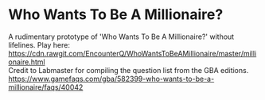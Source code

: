 # Who Wants To Be A Millionaire?
A rudimentary prototype of 'Who Wants To Be A Millionaire?' without lifelines.
Play here: https://cdn.rawgit.com/EncounterQ/WhoWantsToBeAMillionaire/master/millionaire.html
<br>Credit to Labmaster for compiling the question list from the GBA editions.
<br>https://www.gamefaqs.com/gba/582399-who-wants-to-be-a-millionaire/faqs/40042
